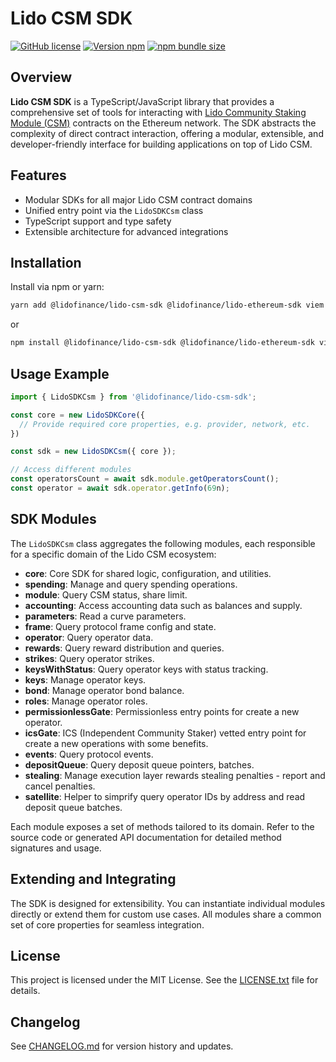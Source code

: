 # Lido CSM SDK

[![GitHub license](https://img.shields.io/github/license/lidofinance/lido-csm-sdk?color=limegreen)](https://github.com/lidofinance/lido-csm-sdk/blob/main/LICENSE.txt)
[![Version npm](https://img.shields.io/npm/v/@lidofinance/lido-csm-sdk?label=version)](https://www.npmjs.com/package/@lidofinance/lido-csm-sdk)
[![npm bundle size](https://img.shields.io/bundlephobia/min/@lidofinance/lido-csm-sdk)](https://bundlephobia.com/package/@lidofinance/lido-csm-sdk)

## Overview

**Lido CSM SDK** is a TypeScript/JavaScript library that provides a comprehensive set of tools for interacting with [Lido Community Staking Module (CSM)](https://github.com/lidofinance/community-staking-module) contracts on the Ethereum network. The SDK abstracts the complexity of direct contract interaction, offering a modular, extensible, and developer-friendly interface for building applications on top of Lido CSM.

## Features
- Modular SDKs for all major Lido CSM contract domains
- Unified entry point via the `LidoSDKCsm` class
- TypeScript support and type safety
- Extensible architecture for advanced integrations

## Installation

Install via npm or yarn:

```bash
yarn add @lidofinance/lido-csm-sdk @lidofinance/lido-ethereum-sdk viem
```

or

```bash
npm install @lidofinance/lido-csm-sdk @lidofinance/lido-ethereum-sdk viem
```

## Usage Example

```typescript
import { LidoSDKCsm } from '@lidofinance/lido-csm-sdk';

const core = new LidoSDKCore({
  // Provide required core properties, e.g. provider, network, etc.
})

const sdk = new LidoSDKCsm({ core });

// Access different modules
const operatorsCount = await sdk.module.getOperatorsCount();
const operator = await sdk.operator.getInfo(69n);
```

## SDK Modules

The `LidoSDKCsm` class aggregates the following modules, each responsible for a specific domain of the Lido CSM ecosystem:

- **core**: Core SDK for shared logic, configuration, and utilities.
- **spending**: Manage and query spending operations.
- **module**: Query CSM status, share limit.
- **accounting**: Access accounting data such as balances and supply.
- **parameters**: Read a curve parameters.
- **frame**: Query protocol frame config and state.
- **operator**: Query operator data.
- **rewards**: Query reward distribution and queries.
- **strikes**: Query operator strikes.
- **keysWithStatus**: Query operator keys with status tracking.
- **keys**: Manage operator keys.
- **bond**: Manage operator bond balance.
- **roles**: Manage operator roles.
- **permissionlessGate**: Permissionless entry points for create a new operator.
- **icsGate**: ICS (Independent Community Staker) vetted entry point for create a new operations with some benefits.
- **events**: Query protocol events.
- **depositQueue**: Query deposit queue pointers, batches.
- **stealing**: Manage execution layer rewards stealing penalties - report and cancel penalties.
- **satellite**: Helper to simprify query operator IDs by address and read deposit queue batches.

Each module exposes a set of methods tailored to its domain. Refer to the source code or generated API documentation for detailed method signatures and usage.

## Extending and Integrating

The SDK is designed for extensibility. You can instantiate individual modules directly or extend them for custom use cases. All modules share a common set of core properties for seamless integration.

## License

This project is licensed under the MIT License. See the [LICENSE.txt](LICENSE.txt) file for details.

## Changelog

See [CHANGELOG.md](CHANGELOG.md) for version history and updates.
